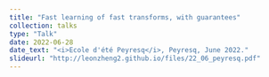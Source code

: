 ```yaml
---
title: "Fast learning of fast transforms, with guarantees"
collection: talks
type: "Talk"
date: 2022-06-28
date_text: "<i>Ecole d'été Peyresq</i>, Peyresq, June 2022."
slideurl: "http://leonzheng2.github.io/files/22_06_peyresq.pdf"
---
```

